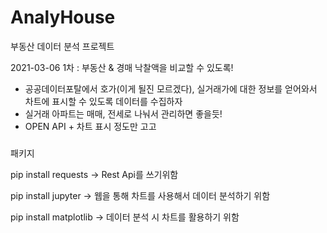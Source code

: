 # AnalyHouse
부동산 데이터 분석 프로젝트

2021-03-06
1차 : 부동산 & 경매 낙찰액을 비교할 수 있도록!
 - 공공데이터포탈에서 호가(이게 될진 모르겠다), 실거래가에 대한 정보를 얻어와서 차트에 표시할 수 있도록 데이터를 수집하자
 - 실거래 아파트는 매매, 전세로 나눠서 관리하면 좋을듯!
 - OPEN API + 차트 표시 정도만 고고


#####
패키지

pip install requests
 -> Rest Api를 쓰기위함

pip install jupyter
 -> 웹을 통해 차트를 사용해서 데이터 분석하기 위함

pip install matplotlib
-> 데이터 분석 시 차트를 활용하기 위함